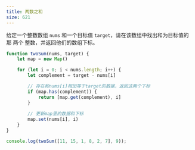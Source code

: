 ```yaml
---
title: 两数之和
size: 621
---
```

给定一个整数数组 `nums` 和一个目标值 `target`，请在该数组中找出和为目标值的那 两个 整数，并返回他们的数组下标。

```js
function twoSum(nums, target) {
    let map = new Map()

    for (let i = 0; i < nums.length; i++) {
        let complement = target - nums[i]

        // 存在和nums[i]相加等于target的数据，返回这两个下标
        if (map.has(complement)) {
            return [map.get(complement), i]
        }
        
        // 更新map里的数据和下标
        map.set(nums[i], i)
    }
}

console.log(twoSum([11, 15, 1, 8, 2, 7], 9));
```

